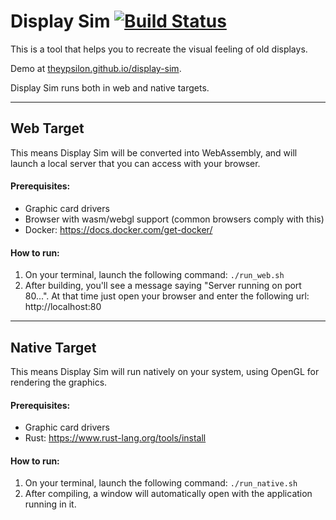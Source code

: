 # Display Sim [![Build Status](https://travis-ci.com/theypsilon/display-sim.svg?branch=master)](https://travis-ci.com/theypsilon/display-sim)

This is a tool that helps you to recreate the visual feeling of old displays.

Demo at [theypsilon.github.io/display-sim](https://theypsilon.github.io/display-sim).

Display Sim runs both in web and native targets.

-------
## Web Target
This means Display Sim will be converted into WebAssembly, and will launch a local server that you can access with your browser.
#### Prerequisites:
- Graphic card drivers
- Browser with wasm/webgl support (common browsers comply with this)
- Docker: https://docs.docker.com/get-docker/

#### How to run:

1. On your terminal, launch the following command: `./run_web.sh`
2. After building, you'll see a message saying "Server running on port 80...". At that time just open your browser and enter the following url: http://localhost:80

---------
## Native Target
This means Display Sim will run natively on your system, using OpenGL for rendering the graphics.
#### Prerequisites:

- Graphic card drivers
- Rust: https://www.rust-lang.org/tools/install

#### How to run:

1. On your terminal, launch the following command: `./run_native.sh`
2. After compiling, a window will automatically open with the application running in it.
